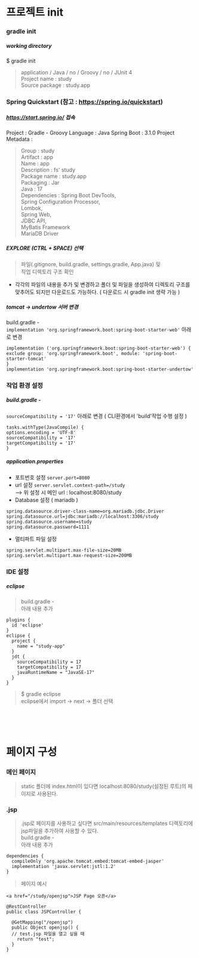 # 프로젝트 init

### gradle init
##### working directory
$ gradle init
> application / Java / no / Groovy / no / JUnit 4 <br/>
> Project name : study <br/>
> Source package : study.app <br/>

### Spring Quickstart (참고 : https://spring.io/quickstart)
##### https://start.spring.io/ 접속

Project : Gradle - Groovy
Language : Java
Spring Boot : 3.1.0
Project Metadata :
> Group : study <br/>
> Artifact : app <br/>
> Name : app <br/>
> Description : fs' study <br/>
> Package name : study.app <br/>
> Packaging : Jar <br/>
> Java : 17 <br/>
Dependencies : 
> Spring Boot DevTools, <br/>
> Spring Configuration Processor, <br/>
> Lombok, <br/>
> Spring Web, <br/>
> JDBC API, <br/>
> MyBatis Framework <br/>
> MariaDB Driver <br/>
	
##### EXPLORE (CTRL + SPACE) 선택
> 파일(.gitignore, build.gradle, settings.gradle, App.java) 및  <br/>
> 작업 디렉토리 구조 확인 <br/>
- 각각의 파일의 내용을 추가 및 변경하고 폴더 및 파일을 생성하여 디렉토리 구조를 맞추어도 되지만 다운로드도 가능하다. ( 다운로드 시 gradle init 생략 가능 )

##### tomcat -> undertow 서버 변경
build.gradle -  
```implementation 'org.springframework.boot:spring-boot-starter-web'```
아래로 변경
```
implementation ('org.springframework.boot:spring-boot-starter-web') {
exclude group: 'org.springframework.boot', module: 'spring-boot-starter-tomcat'
}
implementation 'org.springframework.boot:spring-boot-starter-undertow'
```
### 작업 환경 설정
##### build.gradle -
```sourceCompatibility = '17'```
아래로 변경 ( CLI환경에서 'build'작업 수행 설정 )
```
tasks.withType(JavaCompile) {
options.encoding = 'UTF-8' 
sourceCompatibility = '17'
targetCompatibility = '17'
}
```
##### application.properties
- 포트번호 설정
```server.port=8080```
 - url 설정
```server.servlet.context-path=/study``` <br/>
--> 위 설정 시 메인 url : localhost:8080/study
- Database 설정 ( mariadb )
```
spring.datasource.driver-class-name=org.mariadb.jdbc.Driver
spring.datasource.url=jdbc:mariadb://localhost:3306/study
spring.datasource.username=study
spring.datasource.password=1111
```
- 멀티파트 파일 설정
```
spring.servlet.multipart.max-file-size=20MB
spring.servlet.multipart.max-request-size=200MB
```

### IDE 설정
##### eclipse 
> build.gradle -  <br/>
> 아래 내용 추가
```
plugins {
  id 'eclipse'
}
eclipse {
  project {
    name = "study-app"
  }
  jdt {  
    sourceCompatibility = 17
    targetCompatibility = 17
    javaRuntimeName = "JavaSE-17"
  }
}
```
> $ gradle eclipse  <br/>
> eclipse에서 import -> next -> 폴더 선택  <br/>

<br/><br/><br/>

# 페이지 구성
### 메인 페이지
> static 폴더에 index.html이 있다면 localhost:8080/study(설정된 루트)의 페이지로 사용된다.

### .jsp
> .jsp로 페이지를 사용하고 싶다면 src/main/resources/templates 디렉토리에 jsp파일을 추가하여 사용할 수 있다.<br/>
> build.gradle -  <br/>
> 아래 내용 추가
```
dependencies {
  compileOnly 'org.apache.tomcat.embed:tomcat-embed-jasper'
  implementation 'javax.servlet:jstl:1.2'
}
```
> 페이지  예시
```
<a href="/study/openjsp">JSP Page 오픈</a>
```
```
@RestController
public class JSPController {

  @GetMapping("/openjsp")
  public Object openjsp() {
  // test.jsp 파일을 열고 싶을 때
    return "test";
  }
}
```
